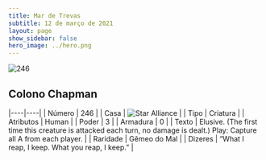 ```yaml
---
title: Mar de Trevas
subtitle: 12 de março de 2021
layout: page
show_sidebar: false
hero_image: ../hero.png
---
```


![246](https://cdn.keyforgegame.com/media/card_front/pt/496_246_3HX2R44WR73H_pt.png)

## Colono Chapman

|----|----|
| Número | 246 |
| Casa | ![Star Alliance](https://archonarcana.com/images/thumb/7/7d/Star_Alliance.png/22px-Star_Alliance.png "Aliança Estelar") |
| Tipo | Criatura |
| Atributos | Human |
| Poder | 3 |
| Armadura | 0 |
| Texto | Elusive. (The first time this creature is attacked each turn, no damage is dealt.)  Play: Capture all A from each player. |
| Raridade | Gêmeo do Mal |
| Dizeres | “What I reap, I keep. What you reap, I keep.” |
